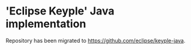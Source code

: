 # 'Eclipse Keyple' Java implementation

Repository has been migrated to https://github.com/eclipse/keyple-java.

